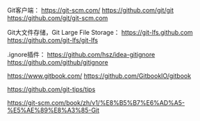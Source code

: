 Git客户端：
https://git-scm.com/
https://github.com/git/git
https://github.com/git/git-scm.com


Git大文件存储，Git Large File Storage：
https://git-lfs.github.com
https://github.com/git-lfs/git-lfs



.ignore插件：
https://github.com/hsz/idea-gitignore
https://github.com/github/gitignore


https://www.gitbook.com/
https://github.com/GitbookIO/gitbook

https://github.com/git-tips/tips

https://git-scm.com/book/zh/v1/%E8%B5%B7%E6%AD%A5-%E5%AE%89%E8%A3%85-Git


